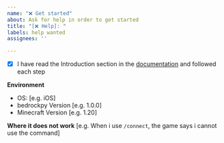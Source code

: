 ```yaml
---
name: "❌ Get started"
about: Ask for help in order to get started
title: "[❌ Help]: "
labels: help wanted
assignees: ''

---
```


- [x] I have read the Introduction section in the [documentation](https://bedrockpy.readthedocs.io/en/latest/index.html) and followed each step

**Environment**
 - OS: [e.g. iOS]
 - bedrockpy Version [e.g. 1.0.0]
 - Minecraft Version [e.g. 1.20]


**Where it does not work**
[e.g. When i use `/connect`, the game says i cannot use the command]
